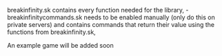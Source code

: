 breakinfinity.sk contains every function needed for the library,
-breakinfinitycommands.sk needs to be enabled manually (only do this on private servers) 
and contains commands that return their value using the functions from breakinfinity.sk,

An example game will be added soon

